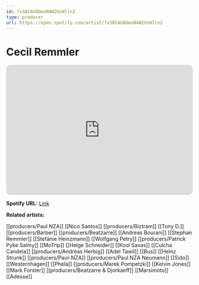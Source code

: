 ```yaml
---
id: 7x5BtAU8bmoN4W2UsWllnZ
type: producer
url: https://open.spotify.com/artist/7x5BtAU8bmoN4W2UsWllnZ
---
```

# Cecil Remmler

<iframe style="border-radius:12px" src="https://open.spotify.com/embed/artist/7x5BtAU8bmoN4W2UsWllnZ" width="100%" height="352" frameBorder="0" allowfullscreen="" allow="autoplay; clipboard-write; encrypted-media; fullscreen; picture-in-picture" loading="lazy"></iframe>

**Spotify URL:** [Link](https://open.spotify.com/artist/7x5BtAU8bmoN4W2UsWllnZ)

**Related artists:**

[[producers/Paul NZA]]
[[Nico Santos]]
[[producers/Biztram]]
[[Tony D.]]
[[producers/Barber]]
[[producers/Beatzarre]]
[[Andreas Bourani]]
[[Stephan Remmler]]
[[Stefanie Heinzmann]]
[[Wolfgang Petry]]
[[producers/Patrick Pyke Salmy]]
[[MoTrip]]
[[Helge Schneider]]
[[Kool Savas]]
[[Culcha Candela]]
[[producers/Andreas Herbig]]
[[Adel Tawil]]
[[Bus]]
[[Heinz Strunk]]
[[producers/Paul-NZA]]
[[producers/Paul NZA Neumann]]
[[Sido]]
[[Westernhagen]]
[[Phela]]
[[producers/Marek Pompetzki]]
[[Kelvin Jones]]
[[Mark Forster]]
[[producers/Beatzarre & Djorkaeff]]
[[Marsimoto]]
[[Adesse]]
